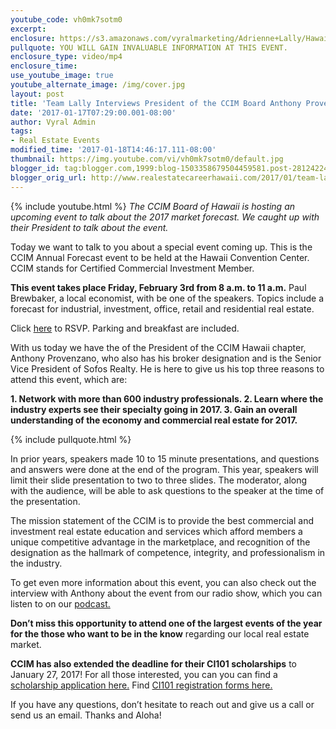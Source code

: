 ```yaml
---
youtube_code: vh0mk7sotm0
excerpt:
enclosure: https://s3.amazonaws.com/vyralmarketing/Adrienne+Lally/Hawaii+Real+Estate+Agents-+Team+Lally+Interviews+President+of+the+CCIM+Board+Anthony+Provenzano.mp4
pullquote: YOU WILL GAIN INVALUABLE INFORMATION AT THIS EVENT.
enclosure_type: video/mp4
enclosure_time:
use_youtube_image: true
youtube_alternate_image: /img/cover.jpg
layout: post
title: 'Team Lally Interviews President of the CCIM Board Anthony Provenzano '
date: '2017-01-17T07:29:00.001-08:00'
author: Vyral Admin
tags:
- Real Estate Events
modified_time: '2017-01-18T14:46:17.111-08:00'
thumbnail: https://img.youtube.com/vi/vh0mk7sotm0/default.jpg
blogger_id: tag:blogger.com,1999:blog-1503358679504459581.post-2812422477767852710
blogger_orig_url: http://www.realestatecareerhawaii.com/2017/01/team-lally-interviews-president-of-ccim.html
---
```

{% include youtube.html %}
*The CCIM Board of Hawaii is hosting an upcoming event to talk about the 2017 market forecast. We caught up with their President to talk about the event.*

Today we want to talk to you about a special event coming up. This is the CCIM Annual Forecast event to be held at the Hawaii Convention Center. CCIM stands for Certified Commercial Investment Member.

**This event takes place Friday, February 3rd from 8 a.m. to 11 a.m.** Paul Brewbaker, a local economist, with be one of the speakers. Topics include a forecast for industrial, investment, office, retail and residential real estate.

Click <a href="http://www.ccimhawaii.org/documents-2017/Forecast%20Registration%20Feb%203.pdf">here</a> to RSVP. Parking and breakfast are included.

With us today we have the of the President of the CCIM Hawaii chapter, Anthony Provenzano, who also has his broker designation and is the Senior Vice President of Sofos Realty. He is here to give us his top three reasons to attend this event, which are:

**1. Network with more than 600 industry professionals.
2. Learn where the industry experts see their specialty going in 2017.
3. Gain an overall understanding of the economy and commercial real estate for 2017.**

{% include pullquote.html %}

In prior years, speakers made 10 to 15 minute presentations, and questions and answers were done at the end of the program. This year, speakers will limit their slide presentation to two to three slides. The moderator, along with the audience, will be able to ask questions to the speaker at the time of the presentation.

The mission statement of the CCIM is to provide the best commercial and investment real estate education and services which afford members a unique competitive advantage in the marketplace, and recognition of the designation as the hallmark of competence, integrity, and professionalism in the industry.

To get even more information about this event, you can also check out the interview with Anthony about the event from our radio show, which you can listen to on our <a href="https://www.teamlally.com/blog/anthony-provenzano-vice-president-of-sofos-realty.html">podcast.</a>

**Don’t miss this opportunity to attend one of the largest events of the year for the those who want to be in the know** regarding our local real estate market.

**CCIM has also extended the deadline for their CI101 scholarships** to January 27, 2017! For all those interested, you can you can find a <a href="https://s3.amazonaws.com/vyralmarketing/Adrienne+Lally/Albert+S.+P+Wong+101+Scholarship.pdf">scholarship application here.</a> Find <a href="https://s3.amazonaws.com/vyralmarketing/Adrienne+Lally/CI+101+2017.pdf">CI101 registration forms here.</a>

If you have any questions, don’t hesitate to reach out and give us a call or send us an email. Thanks and Aloha!
